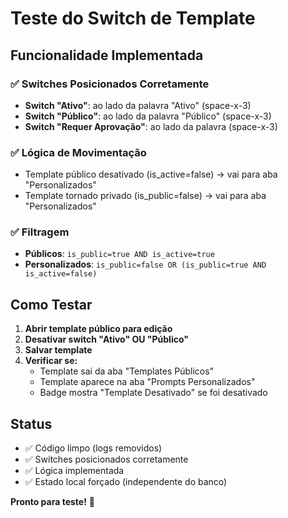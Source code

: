 # Teste do Switch de Template

## Funcionalidade Implementada

### ✅ Switches Posicionados Corretamente
- **Switch "Ativo"**: ao lado da palavra "Ativo" (space-x-3)
- **Switch "Público"**: ao lado da palavra "Público" (space-x-3) 
- **Switch "Requer Aprovação"**: ao lado da palavra (space-x-3)

### ✅ Lógica de Movimentação
- Template público desativado (is_active=false) → vai para aba "Personalizados"
- Template tornado privado (is_public=false) → vai para aba "Personalizados"

### ✅ Filtragem
- **Públicos**: `is_public=true AND is_active=true`
- **Personalizados**: `is_public=false OR (is_public=true AND is_active=false)`

## Como Testar

1. **Abrir template público para edição**
2. **Desativar switch "Ativo" OU "Público"**
3. **Salvar template**
4. **Verificar se:**
   - Template sai da aba "Templates Públicos"
   - Template aparece na aba "Prompts Personalizados"
   - Badge mostra "Template Desativado" se foi desativado

## Status
- ✅ Código limpo (logs removidos)
- ✅ Switches posicionados corretamente
- ✅ Lógica implementada
- ✅ Estado local forçado (independente do banco)

**Pronto para teste!** 🚀